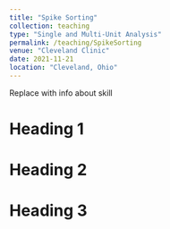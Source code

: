 ```yaml
---
title: "Spike Sorting"
collection: teaching
type: "Single and Multi-Unit Analysis"
permalink: /teaching/SpikeSorting
venue: "Cleveland Clinic"
date: 2021-11-21
location: "Cleveland, Ohio"
---
```


Replace with info about skill

Heading 1
======

Heading 2
======

Heading 3
======
